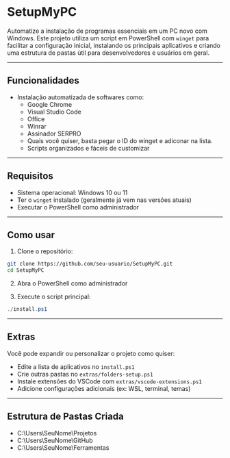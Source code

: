 # SetupMyPC

Automatize a instalação de programas essenciais em um PC novo com Windows. Este projeto utiliza um script em PowerShell com `winget` para facilitar a configuração inicial, instalando os principais aplicativos e criando uma estrutura de pastas útil para desenvolvedores e usuários em geral.

---

## Funcionalidades

- Instalação automatizada de softwares como:
  - Google Chrome
  - Visual Studio Code
  - Office
  - Winrar
  - Assinador SERPRO
  - Quais você quiser, basta pegar o ID do winget e adiconar na lista.
  - Scripts organizados e fáceis de customizar

---

## Requisitos

- Sistema operacional: Windows 10 ou 11
- Ter o `winget` instalado (geralmente já vem nas versões atuais)
- Executar o PowerShell como administrador

---

## Como usar

1. Clone o repositório:

```bash
git clone https://github.com/seu-usuario/SetupMyPC.git
cd SetupMyPC
```

2. Abra o PowerShell como administrador

3. Execute o script principal:

```powershell
./install.ps1
```

---

## Extras

Você pode expandir ou personalizar o projeto como quiser:

- Edite a lista de aplicativos no `install.ps1`
- Crie outras pastas no `extras/folders-setup.ps1`
- Instale extensões do VSCode com `extras/vscode-extensions.ps1`
- Adicione configurações adicionais (ex: WSL, terminal, temas)

---

## Estrutura de Pastas Criada

- C:\Users\SeuNome\Projetos
- C:\Users\SeuNome\GitHub
- C:\Users\SeuNome\Ferramentas
